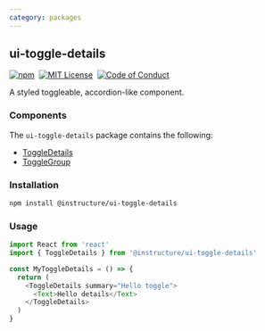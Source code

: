 ```yaml
---
category: packages
---
```


## ui-toggle-details

[![npm][npm]][npm-url]&nbsp;
[![MIT License][license-badge]][license]&nbsp;
[![Code of Conduct][coc-badge]][coc]

A styled toggleable, accordion-like component.

### Components

The `ui-toggle-details` package contains the following:

- [ToggleDetails](#ToggleDetails)
- [ToggleGroup](#ToggleGroup)

### Installation

```sh
npm install @instructure/ui-toggle-details
```

### Usage

```js
import React from 'react'
import { ToggleDetails } from '@instructure/ui-toggle-details'

const MyToggleDetails = () => {
  return (
    <ToggleDetails summary="Hello toggle">
      <Text>Hello details</Text>
    </ToggleDetails>
  )
}
```

[npm]: https://img.shields.io/npm/v/@instructure/ui-toggle-details.svg
[npm-url]: https://npmjs.com/package/@instructure/ui-toggle-details
[license-badge]: https://img.shields.io/npm/l/instructure-ui.svg?style=flat-square
[license]: https://github.com/instructure/instructure-ui/blob/master/LICENSE
[coc-badge]: https://img.shields.io/badge/code%20of-conduct-ff69b4.svg?style=flat-square
[coc]: https://github.com/instructure/instructure-ui/blob/master/CODE_OF_CONDUCT.md
